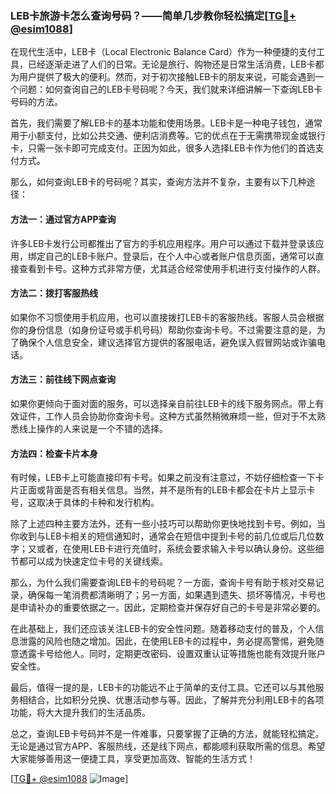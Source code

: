 ### LEB卡旅游卡怎么查询号码？——简单几步教你轻松搞定[[TG💪+ @esim1088](https://t.me/s/esim1088)]

在现代生活中，LEB卡（Local Electronic Balance Card）作为一种便捷的支付工具，已经逐渐走进了人们的日常。无论是旅行、购物还是日常生活消费，LEB卡都为用户提供了极大的便利。然而，对于初次接触LEB卡的朋友来说，可能会遇到一个问题：如何查询自己的LEB卡号码呢？今天，我们就来详细讲解一下查询LEB卡号码的方法。

首先，我们需要了解LEB卡的基本功能和使用场景。LEB卡是一种电子钱包，通常用于小额支付，比如公共交通、便利店消费等。它的优点在于无需携带现金或银行卡，只需一张卡即可完成支付。正因为如此，很多人选择LEB卡作为他们的首选支付方式。

那么，如何查询LEB卡的号码呢？其实，查询方法并不复杂，主要有以下几种途径：

#### 方法一：通过官方APP查询

许多LEB卡发行公司都推出了官方的手机应用程序。用户可以通过下载并登录该应用，绑定自己的LEB卡账户。登录后，在个人中心或者账户信息页面，通常可以直接查看到卡号。这种方式非常方便，尤其适合经常使用手机进行支付操作的人群。

#### 方法二：拨打客服热线

如果你不习惯使用手机应用，也可以直接拨打LEB卡的客服热线。客服人员会根据你的身份信息（如身份证号或手机号码）帮助你查询卡号。不过需要注意的是，为了确保个人信息安全，建议选择官方提供的客服电话，避免误入假冒网站或诈骗电话。

#### 方法三：前往线下网点查询

如果你更倾向于面对面的服务，可以选择亲自前往LEB卡的线下服务网点。带上有效证件，工作人员会协助你查询卡号。这种方式虽然稍微麻烦一些，但对于不太熟悉线上操作的人来说是一个不错的选择。

#### 方法四：检查卡片本身

有时候，LEB卡上可能直接印有卡号。如果之前没有注意过，不妨仔细检查一下卡片正面或背面是否有相关信息。当然，并不是所有的LEB卡都会在卡片上显示卡号，这取决于具体的卡种和发行机构。

除了上述四种主要方法外，还有一些小技巧可以帮助你更快地找到卡号。例如，当你收到与LEB卡相关的短信通知时，通常会在短信中提到卡号的前几位或后几位数字；又或者，在使用LEB卡进行充值时，系统会要求输入卡号以确认身份。这些细节都可以成为快速定位卡号的关键线索。

那么，为什么我们需要查询LEB卡的号码呢？一方面，查询卡号有助于核对交易记录，确保每一笔消费都清晰明了；另一方面，如果遇到遗失、损坏等情况，卡号也是申请补办的重要依据之一。因此，定期检查并保存好自己的卡号是非常必要的。

在此基础上，我们还应该关注LEB卡的安全性问题。随着移动支付的普及，个人信息泄露的风险也随之增加。因此，在使用LEB卡的过程中，务必提高警惕，避免随意透露卡号给他人。同时，定期更改密码、设置双重认证等措施也能有效提升账户安全性。

最后，值得一提的是，LEB卡的功能远不止于简单的支付工具。它还可以与其他服务相结合，比如积分兑换、优惠活动参与等。因此，了解并充分利用LEB卡的各项功能，将大大提升我们的生活品质。

总之，查询LEB卡号码并不是一件难事，只要掌握了正确的方法，就能轻松搞定。无论是通过官方APP、客服热线，还是线下网点，都能顺利获取所需的信息。希望大家能够善用这一便捷工具，享受更加高效、智能的生活方式！

[[TG💪+ @esim1088](https://t.me/s/esim1088) ![Image](https://i.postimg.cc/4NQfJmqS/Snipaste-2025-05-13-00-14-12.png)]